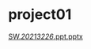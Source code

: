 # project01
[SW._20213226_.ppt.pptx](https://github.com/mantalgap/project01/files/9591923/SW._20213226_.ppt.pptx)
